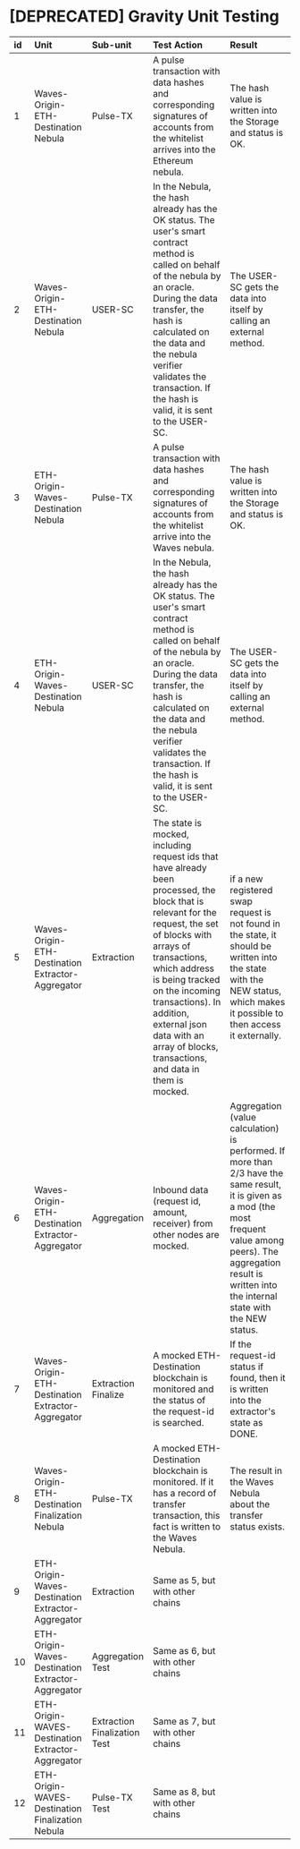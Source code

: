 # \[DEPRECATED\] Gravity Unit Testing

| id | Unit | Sub-unit | Test Action | Result |
| :--- | :--- | :--- | :--- | :--- |
| 1 | Waves-Origin-ETH-Destination Nebula | Pulse-TX | A pulse transaction with data hashes and corresponding signatures of accounts from the whitelist arrives into the Ethereum nebula. | The hash value is written into the Storage and status is OK. |
| 2 | Waves-Origin-ETH-Destination Nebula | USER-SC  | In the Nebula, the hash already has the OK status. The user's smart contract method is called on behalf of the nebula by an oracle. During the data transfer, the hash is calculated on the data and the nebula verifier validates the transaction. If the hash is valid, it is sent to the USER-SC. | The USER-SC gets the data into itself by calling an external method. |
| 3 | ETH-Origin-Waves-Destination Nebula | Pulse-TX | A pulse transaction with data hashes and corresponding signatures of accounts from the whitelist arrive into the Waves nebula. | The hash value is written into the Storage and status is OK. |
| 4 | ETH-Origin-Waves-Destination Nebula | USER-SC  | In the Nebula, the hash already has the OK status. The user's smart contract method is called on behalf of the nebula by an oracle. During the data transfer, the hash is calculated on the data and the nebula verifier validates the transaction. If the hash is valid, it is sent to the USER-SC. | The USER-SC gets the data into itself by calling an external method.  |
| 5 | Waves-Origin-ETH-Destination Extractor-Aggregator | Extraction | The state is mocked, including request ids that have already been processed, the block that is relevant for the request, the set of blocks with arrays of transactions, which address is being tracked on the incoming transactions\). In addition, external json data with an array of blocks, transactions, and data in them is mocked.  | if a new registered swap request is not found in the state, it should be written into the state with the NEW status, which makes it possible to then access it externally. |
| 6 | Waves-Origin-ETH-Destination Extractor-Aggregator | Aggregation | Inbound data \(request id, amount, receiver\) from other nodes are mocked.  | Aggregation \(value calculation\) is performed. If more than 2/3 have the same result, it is given as a mod \(the most frequent value among peers\). The aggregation result is written into the internal state with the NEW status.  |
| 7 | Waves-Origin-ETH-Destination Extractor-Aggregator | Extraction Finalize | A mocked ETH-Destination blockchain is monitored and the status of the request-id is searched. | If the request-id status if found, then it is written into the extractor's state as DONE.  |
| 8 | Waves-Origin-ETH-Destination Finalization Nebula | Pulse-TX | A mocked ETH-Destination blockchain is monitored. If it has a record of transfer transaction, this fact is written to the Waves Nebula. | The result in the Waves Nebula about the transfer status exists. |
| 9 | ETH-Origin-Waves-Destination Extractor-Aggregator | Extraction | Same as 5, but with other chains |  |
| 10 | ETH-Origin-Waves-Destination Extractor-Aggregator | Aggregation Test  | Same as 6, but with other chains |  |
| 11 | ETH-Origin-WAVES-Destination Extractor-Aggregator | Extraction Finalization Test  | Same as 7, but with other chains |  |
| 12 | ETH-Origin-WAVES-Destination Finalization Nebula | Pulse-TX Test | Same as 8, but with other chains |  |

